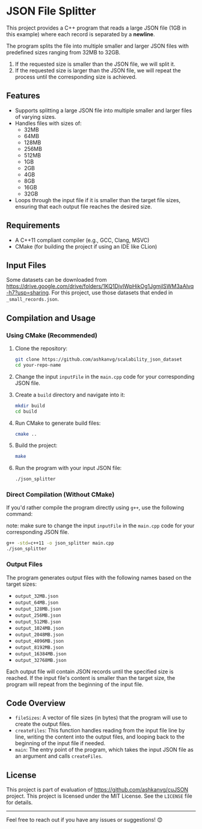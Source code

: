 
# JSON File Splitter

This project provides a C++ program that reads a large JSON file (1GB in this example) where each record is separated by a **newline**. 

The program splits the file into multiple smaller and larger JSON files with predefined sizes ranging from 32MB to 32GB.
1. If the requested size is smaller than the JSON file, we will split it.
2. If the requested size is larger than the JSON file, we will repeat the process until the corresponding size is achieved.

## Features
- Supports splitting a large JSON file into multiple smaller and larger files of varying sizes.
- Handles files with sizes of:
  - 32MB
  - 64MB
  - 128MB
  - 256MB
  - 512MB
  - 1GB
  - 2GB
  - 4GB
  - 8GB
  - 16GB
  - 32GB
- Loops through the input file if it is smaller than the target file sizes, ensuring that each output file reaches the desired size.

## Requirements

- A C++11 compliant compiler (e.g., GCC, Clang, MSVC)
- CMake (for building the project if using an IDE like CLion)

## Input Files 
Some datasets can be downloaded from https://drive.google.com/drive/folders/1KQ1DjvIWpHikOg1JgmjlSWM3aAlvq-h7?usp=sharing. For this project, use those datasets that ended in `_small_records.json`.


## Compilation and Usage

### Using CMake (Recommended)

1. Clone the repository:

   ```bash
   git clone https://github.com/ashkanvg/scalability_json_dataset
   cd your-repo-name
   ```

2. Change the input `inputFile` in the `main.cpp` code for your corresponding JSON file.

3. Create a `build` directory and navigate into it:

   ```bash
   mkdir build
   cd build
   ```

4. Run CMake to generate build files:

   ```bash
   cmake ..
   ```

5. Build the project:

   ```bash
   make
   ```

6. Run the program with your input JSON file:

   ```bash
   ./json_splitter
   ```


### Direct Compilation (Without CMake)

If you'd rather compile the program directly using `g++`, use the following command:

note: make sure to change the input `inputFile` in the `main.cpp` code for your corresponding JSON file. 


```bash
g++ -std=c++11 -o json_splitter main.cpp
./json_splitter 
```

### Output Files

The program generates output files with the following names based on the target sizes:

- `output_32MB.json`
- `output_64MB.json`
- `output_128MB.json`
- `output_256MB.json`
- `output_512MB.json`
- `output_1024MB.json`
- `output_2048MB.json`
- `output_4096MB.json`
- `output_8192MB.json`
- `output_16384MB.json`
- `output_32768MB.json`

Each output file will contain JSON records until the specified size is reached. If the input file's content is smaller than the target size, the program will repeat from the beginning of the input file.

## Code Overview

- `fileSizes`: A vector of file sizes (in bytes) that the program will use to create the output files.
- `createFiles`: This function handles reading from the input file line by line, writing the content into the output files, and looping back to the beginning of the input file if needed.
- `main`: The entry point of the program, which takes the input JSON file as an argument and calls `createFiles`.

## License

This project is part of evaluation of https://github.com/ashkanvg/cuJSON project. 
This project is licensed under the MIT License. See the `LICENSE` file for details.

---

Feel free to reach out if you have any issues or suggestions! 😊
